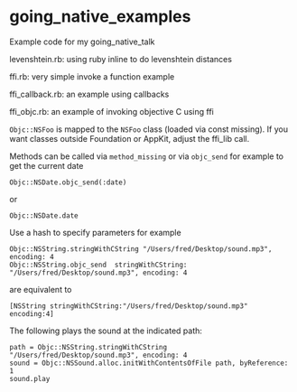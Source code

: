 going_native_examples
=====================

Example code for my going_native_talk

levenshtein.rb: using ruby inline to do levenshtein distances

ffi.rb: very simple invoke a function example

ffi_callback.rb: an example using callbacks

ffi_objc.rb: an example of invoking objective C using ffi

`Objc::NSFoo` is mapped to the `NSFoo` class (loaded via const missing). If you want classes outside Foundation or AppKit, adjust the ffi_lib call.

Methods can be called via `method_missing` or via `objc_send` for example to get the current date

    Objc::NSDate.objc_send(:date)

or

    Objc::NSDate.date

Use a hash to specify parameters for example

    Objc::NSString.stringWithCString "/Users/fred/Desktop/sound.mp3", encoding: 4 
    Objc::NSString.objc_send  stringWithCString: "/Users/fred/Desktop/sound.mp3", encoding: 4 

are equivalent to

    [NSString stringWithCString:"/Users/fred/Desktop/sound.mp3" encoding:4]


The following plays the sound at the indicated path:

    path = Objc::NSString.stringWithCString "/Users/fred/Desktop/sound.mp3", encoding: 4
    sound = Objc::NSSound.alloc.initWithContentsOfFile path, byReference: 1
    sound.play
